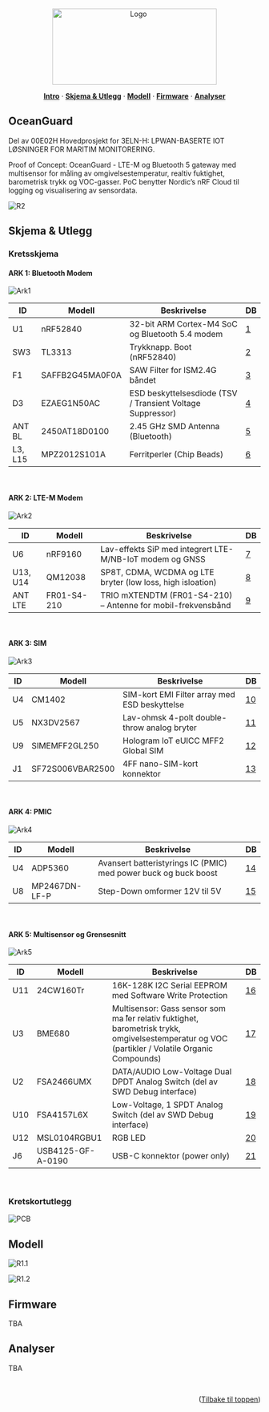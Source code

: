 <a name="readme-top"></a>


<br />
<div align="center">
  <a href="https://github.com/oeeve/renorsk">
    <img src="readme/logo.png" alt="Logo" width="328" height=152">
  </a>

<!-- <h3 align="center">'<s>ny</s>Norskroboten'</h3> -->

  <p align="center">
    <!-- Retter aktive nettside fra nynorsk til norsk (bokmål), for økt leseglede &#9829;
    <br />
    <br /> -->
    <a href="#intro"><strong>Intro</strong></a>
    ·
    <a href="#skjema"><strong>Skjema & Utlegg</strong></a>
    ·
    <a href="#fw"><strong>Modell</strong></a>
    ·
    <a href="#fw"><strong>Firmware</strong></a>
    ·
    <a href="#analyser"><strong>Analyser</strong></a>

  </p>
</div>

<a name="intro"></a>
## OceanGuard
Del av 00E02H Hovedprosjekt for 3ELN-H: LPWAN-BASERTE IOT LØSNINGER FOR MARITIM MONITORERING.

Proof of Concept: OceanGuard - LTE-M og Bluetooth 5 gateway med multisensor for måling av omgivelsestemperatur, realtiv fuktighet, barometrisk trykk og VOC-gasser. PoC benytter Nordic’s nRF Cloud til logging og visualisering av sensordata.

![R2](readme/R2.png)


<a name="skjema"></a>
## Skjema & Utlegg
### Kretsskjema

#### ARK 1: Bluetooth Modem
![Ark1](readme/2_OG_Shematic_V2_1.png)

| ID           | Modell          | Beskrivelse                                                | DB  |
| ------------ | --------------- | ---------------------------------------------------------- | --- |
| U1           | nRF52840        | 32-bit ARM Cortex-M4 SoC og Bluetooth 5.4 modem            | [1] |
| SW3          | TL3313          | Trykknapp. Boot (nRF52840)                                 | [2] |
| F1           | SAFFB2G45MA0F0A | SAW Filter for ISM2.4G båndet                              | [3] |
| D3           | EZAEG1N50AC     | ESD beskyttelsesdiode (TSV / Transient Voltage Suppressor) | [4] |
| ANT BL       | 2450AT18D0100   | 2.45 GHz SMD Antenna (Bluetooth)                           | [5] |
| L3, L15      | MPZ2012S101A    | Ferritperler (Chip Beads)                                  | [6] |

[1]: https://www.nordicsemi.com/Products/nRF52840
[2]: https://developer.nordicsemi.com/nRF_Connect_SDK/doc/latest/nrf/device_guides/nrf91/thingy91_updating_fw_programmer.html#updating-the-conn-bridge-52840
[3]: https://www.murata.com/products/productdata/8798248468510/DS-SAFFB2G45MA0F0A.pdf?1700451055000
[4]: https://no.mouser.com/datasheet/2/315/Panasonic_01042017_EZA-1196868.pdf
[5]: https://eu.mouser.com/datasheet/2/611/2450AT18D0100-1519342.pdf
[6]: https://product.tdk.com/en/system/files?file=dam/doc/product/emc/emc/beads/catalog/beads_commercial_power_mpz2012_en.pdf

<br>

#### ARK 2: LTE-M Modem
![Ark2](readme/2_OG_Shematic_V2_2.png)

| ID       | Modell          | Beskrivelse                                                  | DB  |
| -------- | --------------- | ------------------------------------------------------------ | --- |
| U6       | nRF9160         | Lav-effekts SiP med integrert LTE-M/NB-IoT modem og GNSS     | [7] |
| U13, U14 | QM12038         | SP8T, CDMA, WCDMA og LTE bryter (low loss, high isloation)   | [8] |
| ANT LTE  | FR01-S4-210     | TRIO mXTENDTM (FR01-S4-210) – Antenne for mobil-frekvensbånd | [9] |

[7]: https://www.nordicsemi.com/Products/nRF9160
[8]: https://www.qorvo.com/products/p/QM12038
[9]: https://no.mouser.com/datasheet/2/1029/UM_FR01_S4_210_1-1863540.pdf

<br>

#### ARK 3: SIM
![Ark3](readme/2_OG_Shematic_V2_3.png)

| ID  | Modell          | Beskrivelse                                   | DB   |
| --- | --------------- | --------------------------------------------- | ---- |
| U4 | CM1402           | SIM-kort EMI Filter array med ESD beskyttelse | [10] |
| U5 | NX3DV2567        | Lav-ohmsk 4-polt double-throw analog bryter   | [11] |
| U9 | SIMEMFF2GL250    | Hologram IoT eUICC MFF2 Global SIM            | [12] |
| J1 | SF72S006VBAR2500 | 4FF nano-SIM-kort konnektor                   | [13] |

[10]: https://www.onsemi.com/pdf/datasheet/cm1402-d.pdf
[11]: https://www.nxp.com/docs/en/data-sheet/NX3DV2567.pdf
[12]: https://support.hologram.io/hc/en-us/articles/8973051250839-Hologram-IoT-SIM-datasheets
[13]: https://eu.mouser.com/datasheet/2/206/JAEI_S_A0000031961_1-2550636.pdf

<br>

#### ARK 4: PMIC
![Ark4](readme/2_OG_Shematic_V2_4.png)

| ID       | Modell           | Beskrivelse                                                     | DB   |
| -------- | ---------------- | --------------------------------------------------------------- | ---- |
| U4       | ADP5360          | Avansert batteristyrings IC (PMIC) med power buck og buck boost | [14] |
| U8       | MP2467DN-LF-P    | Step-Down omformer 12V til 5V                                   | [15] |

[14]: https://www.analog.com/media/en/technical-documentation/data-sheets/ADP5360.pdf
[15]: https://no.mouser.com/datasheet/2/277/MP2467-2945815.pdf

<br>

#### ARK 5: Multisensor og Grensesnitt
![Ark5](readme/2_OG_Shematic_V2_5.png)

| ID  | Modell            | Beskrivelse                                                                                                                                    | DB   |
| --- | ----------------- | ---------------------------------------------------------------------------------------------------------------------------------------------- | ---- |
| U11 | 24CW160Tr         | 16K-128K I2C Serial EEPROM med Software Write Protection                                                                                       | [16] |
| U3  | BME680            | Multisensor: Gass sensor som ma ̊ler relativ fuktighet, barometrisk trykk, omgivelsestemperatur og VOC (partikler / Volatile Organic Compounds) | [17] |
| U2  | FSA2466UMX        | DATA/AUDIO Low-Voltage Dual DPDT Analog Switch (del av SWD Debug interface)                                                                    | [18] |
| U10 | FSA4157L6X        | Low-Voltage, 1 SPDT Analog Switch (del av SWD Debug interface)                                                                                 | [19] |
| U12 | MSL0104RGBU1      | RGB LED                                                                                                                                        | [20] |
| J6  | USB4125-GF-A-0190 | USB-C konnektor (power only)                                                                                                                   | [21] |

[16]: https://ww1.microchip.com/downloads/aemDocuments/documents/OTH/ProductDocuments/DataSheets/24CW16X-24CW32X-24CW64X-24CW128X-Data-Sheet-20005772B.pdf
[17]: https://www.bosch-sensortec.com/products/environmental-sensors/gas-sensors/bme680/
[18]: https://www.onsemi.com/pdf/datasheet/fsa2466-d.pdf
[19]: https://www.onsemi.com/pdf/datasheet/fsa4157-d.pdf
[20]: https://fscdn.rohm.com/en/products/databook/datasheet/opto/led/chip_multi/msl0104rgbu1-e.pdf
[21]: https://no.mouser.com/ProductDetail/GCT/USB4125-GF-A-0190?qs=QNEnbhJQKvbCz4hEJBS24w%3D%3D

<br>




### Kretskortutlegg

![PCB](readme/autoroute.gif)

<a name="modell"></a>
## Modell
![R1.1](readme/R1.1.png)

![R1.2](readme/R1.2.png)


<a name="fw"></a>
## Firmware
TBA

<a name="analyser"></a>
## Analyser
TBA

<br/>
<p align="right">(<a href="#readme-top">Tilbake til toppen</a>)</p>